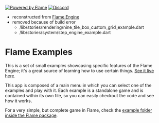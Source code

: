 
[![Powered by Flame](https://img.shields.io/badge/Powered%20by-%F0%9F%94%A5-orange.svg)](https://flame-engine.org)
[![Discord](https://img.shields.io/discord/509714518008528896.svg)](https://discord.gg/pxrBmy4)

* reconstructed from [Flame Engine](https://github.com/flame-engine)
* removed because of build error
  - /lib/stories/rendering/nine_tile_box_custom_grid_example.dart
  - /lib/stories/system/step_engine_example.dart

# Flame Examples

This is a set of small examples showcasing specific features of the Flame Engine; it's a great
source of learning how to use certain things.
[See it live here](https://examples.flame-engine.org/).

This app is composed of a main menu in which you can select one of the examples and play with it.
Each example is a standalone game and is contained within its own file, so you can easily checkout
the code and see how it works.

For a very simple, but complete game in Flame, check the
[example folder inside the Flame package](https://github.com/flame-engine/flame/tree/main/packages/flame/example).

